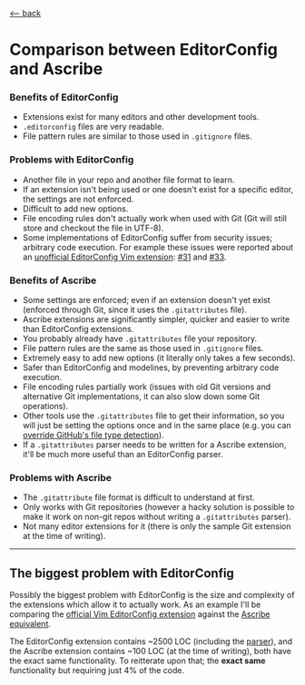 <title>Ascribe vs EditorConfig</title>

[\<-- back](../)

# Comparison between EditorConfig and Ascribe

### Benefits of EditorConfig

- Extensions exist for many editors and other development tools.
- `.editorconfig` files are very readable.
- File pattern rules are similar to those used in `.gitignore` files.

### Problems with EditorConfig

- Another file in your repo and another file format to learn.
- If an extension isn't being used or one doesn't exist for a specific editor,
  the settings are not enforced.
- Difficult to add new options.
- File encoding rules don't actually work when used with Git (Git will still
  store and checkout the file in UTF-8).
- Some implementations of EditorConfig suffer from security issues; arbitrary
  code execution. For example these issues were reported about an
  [unofficial EditorConfig Vim extension](https://github.com/sgur/vim-editorconfig):
  [#31](https://github.com/sgur/vim-editorconfig/issues/33) and
  [#33](https://github.com/sgur/vim-editorconfig/issues/31).

### Benefits of Ascribe

- Some settings are enforced; even if an extension doesn't yet exist (enforced
  through Git, since it uses the `.gitattributes` file).
- Ascribe extensions are significantly simpler, quicker and easier to write
  than EditorConfig extensions.
- You probably already have `.gitattributes` file your repository.
- File pattern rules are the same as those used in `.gitignore` files.
- Extremely easy to add new options (it literally only takes a few seconds).
- Safer than EditorConfig and modelines, by preventing arbitrary code
  execution.
- File encoding rules partially work (issues with old Git versions and
  alternative Git implementations, it can also slow down some Git operations).
- Other tools use the `.gitattributes` file to get their information, so you
  will just be setting the options once and in the same place (e.g. you can
  [override GitHub's file type detection](https://github.com/github/linguist#overrides)).
- If a `.gitattributes` parser needs to be written for a Ascribe extension,
  it'll be much more useful than an EditorConfig parser.

### Problems with Ascribe

- The `.gitattribute` file format is difficult to understand at first.
- Only works with Git repositories (however a hacky solution is possible to
  make it work on non-git repos without writing a `.gitattributes` parser).
- Not many editor extensions for it (there is only the sample Git extension at
  the time of writing).

---

## The biggest problem with EditorConfig

Possibly the biggest problem with EditorConfig is the size and complexity of
the extensions which allow it to actually work. As an example I'll be comparing
the [official Vim EditorConfig extension](https://github.com/editorconfig/editorconfig-vim)
against the [Ascribe equivalent](https://git.sr.ht/~axvr/constconf.vim/).

The EditorConfig extension contains ~2500 LOC (including the
[parser](https://github.com/editorconfig/editorconfig-core-py)), and the
Ascribe extension contains ~100 LOC (at the time of writing), both have the
exact same functionality. To reitterate upon that; the **exact same**
functionality but requiring just 4% of the code.
